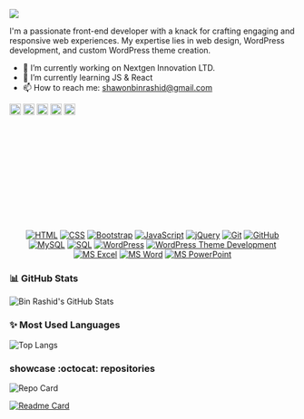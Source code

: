 ![](https://pbs.twimg.com/profile_banners/1614454756067651584/1708787353/600x200)

I'm a passionate front-end developer with a knack for crafting engaging and responsive web experiences. My expertise lies in web design, WordPress development, and custom WordPress theme creation.

- 🔭 I’m currently working on Nextgen Innovation LTD. 
- 💎 I’m currently learning JS & React 
- 📫 How to reach me: shawonbinrashid@gmail.com 

[<img src='https://cdn.jsdelivr.net/npm/simple-icons@3.0.1/icons/github.svg' alt='github' height='20'>](https://github.com/https://github.com/Bin-Rashid)  [<img src='https://cdn.jsdelivr.net/npm/simple-icons@3.0.1/icons/linkedin.svg' alt='linkedin' height='20'>](https://www.linkedin.com/in/https://www.linkedin.com/in/shawon-mojumder-wd/)  [<img src='https://cdn.jsdelivr.net/npm/simple-icons@3.0.1/icons/facebook.svg' alt='facebook' height='20'>](https://www.facebook.com/https://www.facebook.com/ShawonBinRashid)  [<img src='https://cdn.jsdelivr.net/npm/simple-icons@3.0.1/icons/twitter.svg' alt='twitter' height='20'>](https://twitter.com/https://twitter.com/ShawonBinRashd)  [<img src='https://cdn.jsdelivr.net/npm/simple-icons@3.0.1/icons/codepen.svg' alt='codepen' height='20'>](https://codepen.io/https://codepen.io/Bin-Rashid)  


<div align="center" style="margin-top: 200px;"'>

[![HTML](https://img.shields.io/badge/HTML-E34F26?style=for-the-badge&logo=html5&logoColor=white)](#)
[![CSS](https://img.shields.io/badge/CSS-1572B6?style=for-the-badge&logo=css3&logoColor=white)](#)
[![Bootstrap](https://img.shields.io/badge/Bootstrap-563D7C?style=for-the-badge&logo=bootstrap&logoColor=white)](#)
[![JavaScript](https://img.shields.io/badge/JavaScript-F7DF1E?style=for-the-badge&logo=javascript&logoColor=black)](#)
[![jQuery](https://img.shields.io/badge/jQuery-0769AD?style=for-the-badge&logo=jquery&logoColor=white)](#)
[![Git](https://img.shields.io/badge/Git-F05032?style=for-the-badge&logo=git&logoColor=white)](#)
[![GitHub](https://img.shields.io/badge/GitHub-181717?style=for-the-badge&logo=github&logoColor=white)](#)
[![MySQL](https://img.shields.io/badge/MySQL-4479A1?style=for-the-badge&logo=mysql&logoColor=white)](#)
[![SQL](https://img.shields.io/badge/SQL-003366?style=for-the-badge&logo=sql&logoColor=white)](#)
[![WordPress](https://img.shields.io/badge/WordPress-21759B?style=for-the-badge&logo=wordpress&logoColor=white)](#)
[![WordPress Theme Development](https://img.shields.io/badge/WordPress_Theme_Development-0088CC?style=for-the-badge&logo=wordpress&logoColor=white)](#)
[![MS Excel](https://img.shields.io/badge/MS_Excel-217346?style=for-the-badge&logo=microsoft-excel&logoColor=white)](#)
[![MS Word](https://img.shields.io/badge/MS_Word-2B579A?style=for-the-badge&logo=microsoft-word&logoColor=white)](#)
[![MS PowerPoint](https://img.shields.io/badge/MS_PowerPoint-B7472A?style=for-the-badge&logo=microsoft-powerpoint&logoColor=white)](#)

</div>

### 📊 GitHub Stats
![Bin Rashid's GitHub Stats](https://github-readme-stats.vercel.app/api?username=Bin-Rashid&show_icons=true&theme=gruvbox )


### ✨ Most Used Languages 
![Top Langs](https://github-readme-stats.vercel.app/api/top-langs/?username=Bin-Rashid&layout=compact&theme=radical)

### showcase :octocat: repositories 
![Repo Card](https://github-readme-stats.vercel.app/api/pin/?username=Bin-Rashid&repo=shawon_ahmed&theme=gruvbox)


[![Readme Card](https://github-readme-stats.vercel.app/api/pin/?username=anuraghazra&repo=github-readme-stats)](https://github.com/anuraghazra/github-readme-stats)
